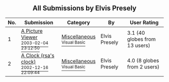 ﻿<div align="center">

## All Submissions by Elvis Presely

</div>

No.  | Submission | Category | By   | User Rating
---- | ---------- | -------- | ---- | -----------
1 | [A Picture Viewer<br /><sup>2003-02-04 23:12:50</sup>](https://github.com/Planet-Source-Code/elvis-presely-a-picture-viewer__1-42912) | [Miscellaneous<br /><sup>Visual Basic</sup>](../ByCategory/miscellaneous__1-1.md) | Elvis Presely | 3.1 (40 globes from 13 users)
2 | [A Clock \(rsa's clock\)<br /><sup>2002-12-16 22:09:44</sup>](https://github.com/Planet-Source-Code/elvis-presely-a-clock-rsa-s-clock__1-42919) | [Miscellaneous<br /><sup>Visual Basic</sup>](../ByCategory/miscellaneous__1-1.md) | Elvis Presely | 4.0 (8 globes from 2 users)
